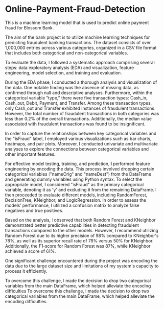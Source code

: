 # Online-Payment-Fraud-Detection
This is a machine learning model that is used to predict online payment fraud
for Blossom Bank.

The aim of the bank project is to utilize machine learning techniques for predicting fraudulent banking transactions. The dataset consists of over 1,000,000 entries across various categories, organized in a CSV file format that includes both categorical and non-categorical variables.

To evaluate the data, I followed a systematic approach comprising several steps: data exploratory analysis (EDA) and visualization, feature engineering, model selection, and training and evaluation.

During the EDA phase, I conducted a thorough analysis and visualization of the data. One notable finding was the absence of missing data, as confirmed through null and descriptive analyses. Furthermore, within the categorical variable "type," there were five transaction types: Cash_in, Cash_out, Debit, Payment, and Transfer. Among these transaction types, only Cash_out and Transfer exhibited instances of fraudulent transactions. However, the total number of fraudulent transactions in both categories was less than 0.2% of the overall transactions. Additionally, the median value associated with fraudulent transactions was found to be insignificant.

In order to capture the relationships between key categorical variables and the "isFraud" label, I employed various visualizations such as bar charts, heatmaps, and pair plots. Moreover, I conducted univariate and multivariate analyses to explore the connections between categorical variables and other important features.

For effective model testing, training, and prediction, I performed feature engineering by encoding the data. This process involved dropping certain categorical variables ("nameOrig" and "nameDest") from the DataFrame and generating dummy variables using Python syntax. To select the appropriate model, I considered "isFraud" as the primary categorical variable, denoting it as 'y' and excluding it from the remaining DataFrame. I then proceeded to evaluate different models, including RandomForest, DecisionTree, KNeighbor, and LogicRegression. In order to assess the models' performance, I utilized a confusion matrix to analyze false negatives and true positives.

Based on the analysis, I observed that both Random Forest and KNeighbor demonstrated better predictive capabilities in detecting fraudulent transactions compared to the other models. However, I recommend utilizing Random Forest due to its higher precision of 98% compared to KNeighbor's 78%, as well as its superior recall rate of 79% versus 50% for KNeighbor. Additionally, the F1-score for Random Forest was 87%, while KNeighbor achieved a score of 61%.

One significant challenge encountered during the project was encoding the data due to the large dataset size and limitations of my system's capacity to process it efficiently.

To overcome this challenge, I made the decision to drop two categorical variables from the main DataFrame, which helped alleviate the encoding difficulties
To overcome this challenge, I made the decision to drop two categorical variables from the main DataFrame, which helped alleviate the encoding difficulties.
